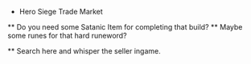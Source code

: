 * Hero Siege Trade Market

** Do you need some Satanic Item for completing that build?
** Maybe some runes for that hard runeword?

** Search here and whisper the seller ingame.